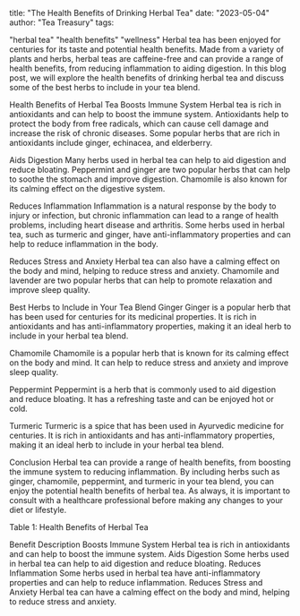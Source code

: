 title: "The Health Benefits of Drinking Herbal Tea"
date: "2023-05-04"
author: "Tea Treasury"
tags:

"herbal tea"
"health benefits"
"wellness"
Herbal tea has been enjoyed for centuries for its taste and potential health benefits. Made from a variety of plants and herbs, herbal teas are caffeine-free and can provide a range of health benefits, from reducing inflammation to aiding digestion. In this blog post, we will explore the health benefits of drinking herbal tea and discuss some of the best herbs to include in your tea blend.

Health Benefits of Herbal Tea
Boosts Immune System
Herbal tea is rich in antioxidants and can help to boost the immune system. Antioxidants help to protect the body from free radicals, which can cause cell damage and increase the risk of chronic diseases. Some popular herbs that are rich in antioxidants include ginger, echinacea, and elderberry.

Aids Digestion
Many herbs used in herbal tea can help to aid digestion and reduce bloating. Peppermint and ginger are two popular herbs that can help to soothe the stomach and improve digestion. Chamomile is also known for its calming effect on the digestive system.

Reduces Inflammation
Inflammation is a natural response by the body to injury or infection, but chronic inflammation can lead to a range of health problems, including heart disease and arthritis. Some herbs used in herbal tea, such as turmeric and ginger, have anti-inflammatory properties and can help to reduce inflammation in the body.

Reduces Stress and Anxiety
Herbal tea can also have a calming effect on the body and mind, helping to reduce stress and anxiety. Chamomile and lavender are two popular herbs that can help to promote relaxation and improve sleep quality.

Best Herbs to Include in Your Tea Blend
Ginger
Ginger is a popular herb that has been used for centuries for its medicinal properties. It is rich in antioxidants and has anti-inflammatory properties, making it an ideal herb to include in your herbal tea blend.

Chamomile
Chamomile is a popular herb that is known for its calming effect on the body and mind. It can help to reduce stress and anxiety and improve sleep quality.

Peppermint
Peppermint is a herb that is commonly used to aid digestion and reduce bloating. It has a refreshing taste and can be enjoyed hot or cold.

Turmeric
Turmeric is a spice that has been used in Ayurvedic medicine for centuries. It is rich in antioxidants and has anti-inflammatory properties, making it an ideal herb to include in your herbal tea blend.

Conclusion
Herbal tea can provide a range of health benefits, from boosting the immune system to reducing inflammation. By including herbs such as ginger, chamomile, peppermint, and turmeric in your tea blend, you can enjoy the potential health benefits of herbal tea. As always, it is important to consult with a healthcare professional before making any changes to your diet or lifestyle.

Table 1: Health Benefits of Herbal Tea

Benefit	Description
Boosts Immune System	Herbal tea is rich in antioxidants and can help to boost the immune system.
Aids Digestion	Some herbs used in herbal tea can help to aid digestion and reduce bloating.
Reduces Inflammation	Some herbs used in herbal tea have anti-inflammatory properties and can help to reduce inflammation.
Reduces Stress and Anxiety	Herbal tea can have a calming effect on the body and mind, helping to reduce stress and anxiety.
